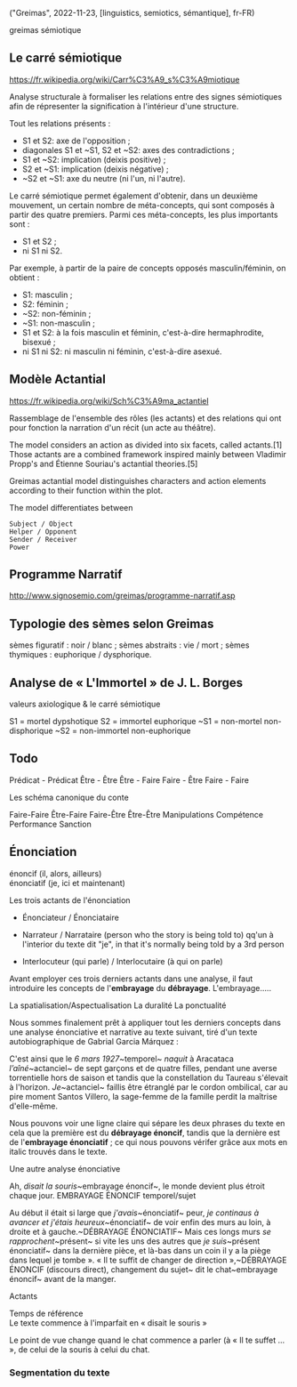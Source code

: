 ("Greimas", 2022-11-23, [linguistics, semiotics, sémantique], fr-FR)

greimas sémiotique

## Le carré sémiotique
https://fr.wikipedia.org/wiki/Carr%C3%A9_s%C3%A9miotique

Analyse structurale à formaliser les relations entre des signes sémiotiques afin de répresenter la signification à l'intérieur d'une structure. 

Tout les relations présents :
* S1 et S2: axe de l'opposition ;
* diagonales S1 et ~S1, S2 et ~S2: axes des contradictions ;
* S1 et ~S2: implication (deixis positive) ;
* S2 et ~S1: implication (deixis négative) ;
* ~S2 et ~S1: axe du neutre (ni l'un, ni l'autre).

Le carré sémiotique permet également d'obtenir, dans un deuxième mouvement, un certain nombre de méta-concepts, qui sont composés à partir des quatre premiers. Parmi ces méta-concepts, les plus importants sont :
* S1 et S2 ;
* ni S1 ni S2.

Par exemple, à partir de la paire de concepts opposés masculin/féminin, on obtient :
* S1: masculin ;
* S2: féminin ;
* ~S2: non-féminin ;
* ~S1: non-masculin ;
* S1 et S2: à la fois masculin et féminin, c'est-à-dire hermaphrodite, bisexué ;
* ni S1 ni S2: ni masculin ni féminin, c'est-à-dire asexué.

## Modèle Actantial
https://fr.wikipedia.org/wiki/Sch%C3%A9ma_actantiel

Rassemblage de l'ensemble des rôles (les actants) et des relations qui ont pour fonction la narration d'un récit (un acte au théâtre).


The model considers an action as divided into six facets, called actants.[1] Those actants are a combined framework inspired mainly between Vladimir Propp's and Étienne Souriau's actantial theories.[5] 

Greimas actantial model distinguishes characters and action elements according to their function within the plot.

The model differentiates between

    Subject / Object
    Helper / Opponent
    Sender / Receiver
    Power



## Programme Narratif
http://www.signosemio.com/greimas/programme-narratif.asp


## Typologie des sèmes selon Greimas

sèmes figuratif : noir / blanc ;
sèmes abstraits : vie / mort ;
sèmes thymiques : euphorique / dysphorique.


## Analyse de « L'Immortel » de J. L. Borges

valeurs axiologique & le carré sémiotique

S1 = mortel dypshotique
S2 = immortel euphorique
~S1 = non-mortel non-disphorique
~S2 = non-immortel non-euphorique


## Todo

Prédicat - Prédicat
Être 	 - Être
Être 	 - Faire
Faire 	 - Être
Faire 	 - Faire

Les schéma canonique du conte

Faire-Faire 	Être-Faire 	Faire-Être 	Être-Être
Manipulations  	Compétence 	Performance Sanction


## Énonciation

énoncif (il, alors, ailleurs)\
énonciatif (je, ici et maintenant)

Les trois actants de l'énonciation

- Énonciateur / Énonciataire


- Narrateur / Narrataire (person who the story is being told to)
qq'un à l'interior du texte dit "je", in that it's normally being told by a 3rd person

- Interlocuteur (qui parle) / Interlocutaire (à qui on parle)



Avant employer ces trois derniers actants dans une analyse, il faut introduire les concepts de l'**embrayage** du **débrayage**. L'embrayage.....



La spatialisation/Aspectualisation
La duralité
La ponctualité








Nous sommes finalement prêt à appliquer tout les derniers concepts dans une analyse énonciative et narrative au texte suivant, tiré d'un texte autobiographique de Gabrial Garcia Márquez :

C'est ainsi que le *6 mars 1927*~temporel~ *naquit* à Aracataca *l’aîné*~actanciel~ de sept garçons et de quatre filles, pendant une averse torrentielle hors de saison et tandis que la constellation du Taureau s'élevait à l'horizon. *Je*~actanciel~ faillis être étranglé par le cordon ombilical, car au pire moment Santos Villero, la sage-femme de la famille perdit la maîtrise d'elle-même.

Nous pouvons voir une ligne claire qui sépare les deux phrases du texte en cela que la première est du **débrayage énoncif**, tandis que la dernière est de l'**embrayage énonciatif** ; ce qui nous pouvons vérifer grâce aux mots en italic trouvés dans le texte.



Une autre analyse énonciative

Ah, *disait la souris*~embrayage énoncif~, le monde devient plus étroit chaque jour. EMBRAYAGE ÉNONCIF temporel/sujet

Au début il était si large que *j'avais*~énonciatif~ peur, *je continaus à avancer et j'étais heureux*~énonciatif~ de voir enfin des murs au loin, à droite et à gauche.~DÉBRAYAGE ÉNONCIATIF~ Mais ces longs murs *se rapprochent*~présent~ si vite les uns des autres que *je suis*~présent énonciatif~ dans la dernière pièce, et là-bas dans un coin il y a la piège dans lequel je tombe ». « Il te suffit de changer de direction »,~DÉBRAYAGE ÉNONCIF (discours direct), changement du sujet~ dit le chat~embrayage énoncif~ avant de la manger.

Actants 


Temps de référence\
Le texte commence à l'imparfait en « disait le souris » 

Le point de vue change quand le chat commence a parler (à « Il te suffet ... », de celui de la souris à celui du chat.

### Segmentation du texte
